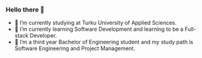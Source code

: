 ### Hello there 👋

- 🔭 I’m currently studying at Turku University of Applied Sciences.
- 🌱 I’m currently learning Software Development and learning to be a Full-stack Developer.
- 👯 I’m a third year Bachelor of Engineering student and my study path is Software Engineering and Project Management.
<!--
**VillePuisto/VillePuisto** is a ✨ _special_ ✨ repository because its `README.md` (this file) appears on your GitHub profile.

Here are some ideas to get you started:


- 
- 👯 I’m looking to collaborate on ...
- 🤔 I’m looking for help with ...
- 💬 Ask me about ...
- 📫 How to reach me: ...
- 😄 Pronouns: ...
- ⚡ Fun fact: ...
-->
